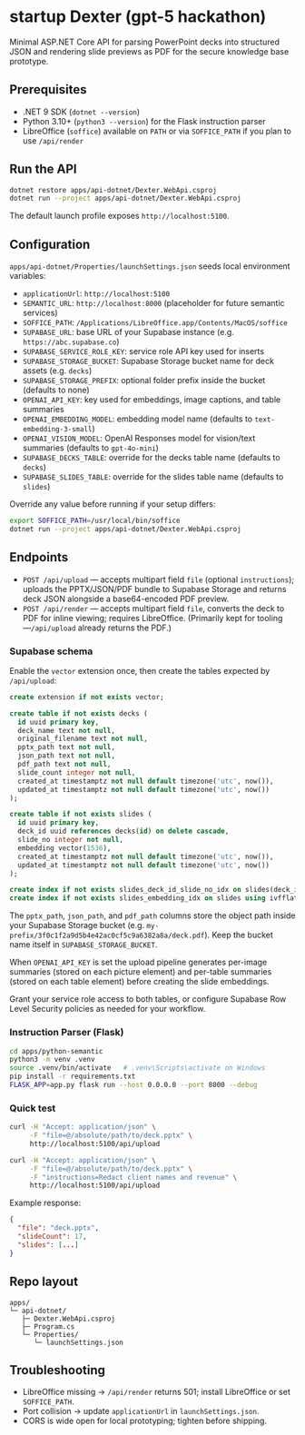 # startup Dexter (gpt-5 hackathon)

Minimal ASP.NET Core API for parsing PowerPoint decks into structured JSON and rendering slide previews as PDF for the secure knowledge base prototype.

## Prerequisites
- .NET 9 SDK (`dotnet --version`)
- Python 3.10+ (`python3 --version`) for the Flask instruction parser
- LibreOffice (`soffice`) available on `PATH` or via `SOFFICE_PATH` if you plan to use `/api/render`

## Run the API
```bash
dotnet restore apps/api-dotnet/Dexter.WebApi.csproj
dotnet run --project apps/api-dotnet/Dexter.WebApi.csproj
```

The default launch profile exposes `http://localhost:5100`.

## Configuration
`apps/api-dotnet/Properties/launchSettings.json` seeds local environment variables:
- `applicationUrl`: `http://localhost:5100`
- `SEMANTIC_URL`: `http://localhost:8000` (placeholder for future semantic services)
- `SOFFICE_PATH`: `/Applications/LibreOffice.app/Contents/MacOS/soffice`
- `SUPABASE_URL`: base URL of your Supabase instance (e.g. `https://abc.supabase.co`)
- `SUPABASE_SERVICE_ROLE_KEY`: service role API key used for inserts
- `SUPABASE_STORAGE_BUCKET`: Supabase Storage bucket name for deck assets (e.g. `decks`)
- `SUPABASE_STORAGE_PREFIX`: optional folder prefix inside the bucket (defaults to none)
- `OPENAI_API_KEY`: key used for embeddings, image captions, and table summaries
- `OPENAI_EMBEDDING_MODEL`: embedding model name (defaults to `text-embedding-3-small`)
- `OPENAI_VISION_MODEL`: OpenAI Responses model for vision/text summaries (defaults to `gpt-4o-mini`)
- `SUPABASE_DECKS_TABLE`: override for the decks table name (defaults to `decks`)
- `SUPABASE_SLIDES_TABLE`: override for the slides table name (defaults to `slides`)

Override any value before running if your setup differs:

```bash
export SOFFICE_PATH=/usr/local/bin/soffice
dotnet run --project apps/api-dotnet/Dexter.WebApi.csproj
```

## Endpoints
- `POST /api/upload` — accepts multipart field `file` (optional `instructions`); uploads the PPTX/JSON/PDF bundle to Supabase Storage and returns deck JSON alongside a base64-encoded PDF preview.
- `POST /api/render` — accepts multipart field `file`, converts the deck to PDF for inline viewing; requires LibreOffice. (Primarily kept for tooling—`/api/upload` already returns the PDF.)

### Supabase schema

Enable the `vector` extension once, then create the tables expected by `/api/upload`:

```sql
create extension if not exists vector;

create table if not exists decks (
  id uuid primary key,
  deck_name text not null,
  original_filename text not null,
  pptx_path text not null,
  json_path text not null,
  pdf_path text not null,
  slide_count integer not null,
  created_at timestamptz not null default timezone('utc', now()),
  updated_at timestamptz not null default timezone('utc', now())
);

create table if not exists slides (
  id uuid primary key,
  deck_id uuid references decks(id) on delete cascade,
  slide_no integer not null,
  embedding vector(1536),
  created_at timestamptz not null default timezone('utc', now()),
  updated_at timestamptz not null default timezone('utc', now())
);

create index if not exists slides_deck_id_slide_no_idx on slides(deck_id, slide_no);
create index if not exists slides_embedding_idx on slides using ivfflat (embedding vector_l2_ops) with (lists = 100);
```

The `pptx_path`, `json_path`, and `pdf_path` columns store the object path inside your Supabase Storage bucket (e.g. `my-prefix/3f0c1f2a9d5b4e42ac0cf5c9a6382a8a/deck.pdf`). Keep the bucket name itself in `SUPABASE_STORAGE_BUCKET`.

When `OPENAI_API_KEY` is set the upload pipeline generates per-image summaries (stored on each picture element) and per-table summaries (stored on each table element) before creating the slide embeddings.

Grant your service role access to both tables, or configure Supabase Row Level Security policies as needed for your workflow.

### Instruction Parser (Flask)
```bash
cd apps/python-semantic
python3 -m venv .venv
source .venv/bin/activate   # .venv\Scripts\activate on Windows
pip install -r requirements.txt
FLASK_APP=app.py flask run --host 0.0.0.0 --port 8000 --debug
```

### Quick test
```bash
curl -H "Accept: application/json" \
     -F "file=@/absolute/path/to/deck.pptx" \
     http://localhost:5100/api/upload

curl -H "Accept: application/json" \
     -F "file=@/absolute/path/to/deck.pptx" \
     -F "instructions=Redact client names and revenue" \
     http://localhost:5100/api/upload
```

Example response:

```json
{
  "file": "deck.pptx",
  "slideCount": 17,
  "slides": [...]
}
```

## Repo layout
```
apps/
└─ api-dotnet/
   ├─ Dexter.WebApi.csproj
   ├─ Program.cs
   └─ Properties/
      └─ launchSettings.json
```

## Troubleshooting
- LibreOffice missing → `/api/render` returns 501; install LibreOffice or set `SOFFICE_PATH`.
- Port collision → update `applicationUrl` in `launchSettings.json`.
- CORS is wide open for local prototyping; tighten before shipping.
